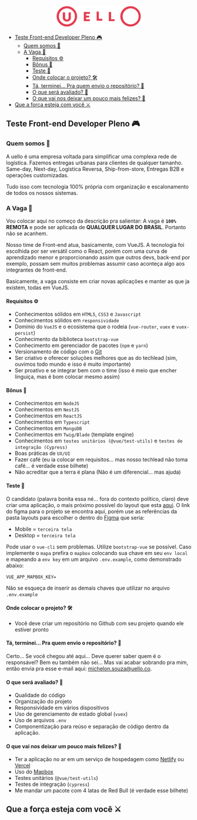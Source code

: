 <p style="text-align: center;" width="100%" align="center">
  <a href="https://uello.com.br"  target="blank">
    <img src="./.github/logo.svg" width="250" style="width: 250px;" />
  </a>
</p>

- [Teste Front-end Developer Pleno 🎮](#teste-front-end-developer-pleno-)
  - [Quem somos 🚚](#quem-somos-)
  - [A Vaga 👀](#a-vaga-)
    - [Requisitos ⚙️](#requisitos-️)
    - [Bônus 🚀](#bônus-)
    - [Teste 🧪](#teste-)
    - [Onde colocar o projeto? 🛠](#onde-colocar-o-projeto-)
    - [Tá, terminei... Pra quem envio o repositório? 🚧](#tá-terminei-pra-quem-envio-o-repositório-)
    - [O que será avaliado? 🤔](#o-que-será-avaliado-)
    - [O que vai nos deixar um pouco mais felizes? 🤩](#o-que-vai-nos-deixar-um-pouco-mais-felizes-)
- [Que a força esteja com você ⚔️](#que-a-força-esteja-com-você-️)

## Teste Front-end Developer Pleno 🎮

### Quem somos 🚚
A uello é uma empresa voltada para simplificar uma complexa rede de logística.
Fazemos entregas urbanas para clientes de qualquer tamanho.
Same-day, Next-day, Logística Reversa, Ship-from-store, Entregas B2B e operações customizadas.

Tudo isso com tecnologia 100% própria com organização e escalonamento de todos os nossos sistemas.

### A Vaga 👀
Vou colocar aqui no começo da descrição pra salientar: A vaga é **`100%` REMOTA** e pode ser aplicada de **QUALQUER LUGAR DO BRASIL**. Portanto não se acanhem.

Nosso time de Front-end atua, basicamente, com VueJS.
A tecnologia foi escolhida por ser versátil como o React, porém com uma curva de aprendizado menor e proporcionando assim que outros devs, back-end por exemplo, possam sem muitos problemas assumir caso aconteça algo aos integrantes de front-end.

Basicamente, a vaga consiste em criar novas aplicações e manter as que ja existem, todas em VueJS.

#### Requisitos ⚙️
- Conhecimentos sólidos em `HTML5`, `CSS3` e `Javascript`
- Conhecimentos sólidos em `responsividade`
- Domínio do `VueJS` e o ecosistema que o rodeia (`vue-router`, `vuex` e `vuex-persist`)
- Conhecimento da biblioteca `bootstrap-vue`
- Conhecimento em gerenciador de pacotes (`npm` e `yarn`)
- Versionamento de código com o [Git](https://git-scm.com/)
- Ser criativo e oferecer soluções melhores que as do techlead (sim, ouvimos todo mundo e isso é muito importante)
- Ser proativo e se integrar bem com o time (isso é meio que encher linguiça, mas é bom colocar mesmo assim)

#### Bônus 🚀
- Conhecimentos em `NodeJS`
- Conhecimentos em `NestJS`
- Conhecimentos em `ReactJS`
- Conhecimentos em `Typescript`
- Conhecimentos em `MongoDB`
- Conhecimentos em `Twig/Blade` (template engine)
- Conhecimentos em `testes unitários (@vue/test-utils)` e  `testes de integração (Cypress)`
- Boas práticas de `UX/UI`
- Fazer café (eu ia colocar em requisitos... mas nosso techlead não toma café... é verdade esse bilhete)
- Não acreditar que a terra é plana (Não é um diferencial... mas ajuda)

#### Teste 🧪
O candidato (palavra bonita essa né... fora do contexto político, claro) deve criar uma aplicação, o mais próximo possível do layout que esta [aqui](/.github/layouts). O link do figma para o projeto se encontra aqui, porém use as referências da pasta layouts para escolher o dentro do [Figma](https://www.figma.com/file/3GEQq7kTjqcKzYM0fu0EbM/Tracking-2.5?node-id=185%3A0) que seria:
- Mobile = `terceira tela`
- Desktop = `terceira tela`

Pode usar o `vue-cli` sem problemas.
Utilize `bootstrap-vue` se possível.
Caso implemente o `mapa` prefira o `mapbox` colocando sua chave em seu `env local` e mapeando a `env key` em um arquivo `.env.example`, como demonstrado abaixo:

```enviromment
VUE_APP_MAPBOX_KEY=
```

Não se esqueça de inserir as demais chaves que utilizar no arquivo `.env.example`

#### Onde colocar o projeto? 🛠
- Você deve criar um repositório no Github com seu projeto quando ele estiver pronto

#### Tá, terminei... Pra quem envio o repositório? 🚧
Certo... Se você chegou até aqui... Deve querer saber quem é o responsável? Bem eu também não sei... Mas vai acabar sobrando pra mim, então envia pra esse e-mail aqui: [michelon.souza@uello.co](mailto:michelon.souza@uello.co).

#### O que será avaliado? 🤔
- Qualidade do código
- Organização do projeto
- Responsividade em vários dispositivos
- Uso de gerenciamento de estado global (`vuex`)
- Uso de arquivos `.env`
- Componentização para reúso e separação de código dentro da aplicação.

#### O que vai nos deixar um pouco mais felizes? 🤩
- Ter a aplicação no ar em um serviço de hospedagem como [Netlify](https://www.netlify.com/) ou [Vercel](https://vercel.com/)
- Uso do [Mapbox](https://www.mapbox.com/)
- Testes unitários (`@vue/test-utils`)
- Testes de integração (`cypress`)
- Me mandar um pacote com 4 latas de Red Bull (é verdade esse bilhete)

## Que a força esteja com você ⚔️
